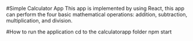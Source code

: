 #Simple Calculator App
This app is implemented by using React, this app can perform the four basic mathematical operations: addition, subtraction, multiplication, and division.


#How to run the application
cd to the calculatorapp folder
npm start


